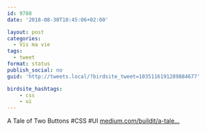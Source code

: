 ```yaml
---
id: 9788
date: '2018-08-30T10:45:06+02:00'

layout: post
categories:
  - Vis ma vie
tags:
  - tweet
format: status
publish_social: no
guid: 'http://tweets.local/?birdsite_tweet=1035116191289884677'

birdsite_hashtags:
    - css
    - ui
---
```


A Tale of Two Buttons #CSS #UI [medium.com/buildit/a-tale…](https://medium.com/buildit/a-tale-of-two-buttons-e63185aefd5f)